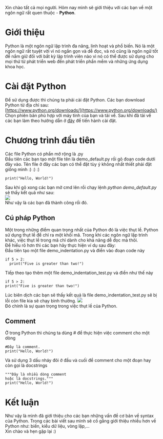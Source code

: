 Xin chào tất cả mọi người. Hôm nay mình sẽ giới thiệu với các bạn về một ngôn ngữ rất quen thuộc - **Python**.
# Giới thiệu
Python là một ngôn ngữ lập trình đa năng, linh hoạt và phổ biến. Nó là một ngôn ngữ rất tuyệt vời vì nó ngắn gọn và dễ đọc, và nó cũng là ngôn ngữ tốt để nắm giữ đối với bất kỳ lập trình viên nào vì nó có thể được sử dụng cho mọi thứ từ phát triển web đến phát triển phần mềm và những ứng dụng khoa học.
# Cài đặt Python
Để sử dụng được thì chúng ta phải cài đặt Python. Các bạn download Python từ địa chỉ sau:<br>
[https://www.python.org/downloads/](https://www.python.org/downloads/)<br>
Chọn phiên bản phù hợp với máy tính của bạn và tải về. Sau khi đã tải về các bạn làm theo hướng dẫn ở [đây](https://o7planning.org/vi/11375/huong-dan-cai-dat-va-cau-hinh-python#a7054920) để tiến hành cài đặt.
# Chương trình đầu tiên
Các file Python có phần mở rộng là .py<br>
Đầu tiên các bạn tạo một file tên là demo_default.py rồi gõ đoạn code dưới đây vào. Tên file ở đây các bạn có thể đặt tùy ý không nhất thiết phải đặt giống mình :) :) :)<br>
```
print("Hello, World!")
```
Sau khi gõ xong các bạn mở cmd lên rồi chạy lệnh *python demo_default.py* sẽ thấy kết quả như sau:<br>
![](https://images.viblo.asia/60e11c2b-8af9-44d3-8742-79d107b84c82.png)<br>
Như vậy là các bạn đã thành công rồi đó.
## Cú pháp Python
Một trong những điểm quan trọng nhất của Python đó là việc thụt lề. Python sử dụng thụt lề để chỉ ra một khối mã. Trong khi các ngôn ngữ lập trình khác, việc thụt lề trong mã chỉ dành cho khả năng dễ đọc mà thôi.<br>
Để hiểu rõ hơn thì các bạn hãy thực hiện ví dụ sau đây: <br>
Đầu tiên tạo một file demo_indentation.py và điền vào đoạn code này<br>
```
if 5 > 2:
  print("Five is greater than two!")
```
Tiếp theo tạo thêm một file demo_indentation_test.py và điền như thế này
```
if 5 > 2:
print("Five is greater than two!")
```
Lúc biên dịch các bạn sẽ thấy kết quả là file demo_indentation_test.py sẽ bị lỗi còn file kia sẽ chạy bình thường.
![](https://images.viblo.asia/e08dafdd-8549-4531-83bc-768226f1c9ed.png)<br>
Đó chính là sự quan trọng trong việc thụt lề của Python.
## Comment
Ở trong Python thì chúng ta dùng # để thực hiện việc comment cho một dòng
```
#Đây là comment.
print("Hello, World!")
```
Và sử dụng 3 dấu nháy đôi ở đầu và cuối để comment cho một đoạn hay còn gọi là docstrings
```
"""Đây là nhiều dòng comment
hoặc là docstrings."""
print("Hello, World!")
```
# Kết luận
Như vậy là mình đã giới thiệu cho các bạn những vấn đề cơ bản về syntax của Python. Trong các bài viết sau mình sẽ cố gắng giới thiệu nhiều hơn về Python như: biến, kiểu dữ liệu, vòng lặp,...<br>
Xin chào và hẹn gặp lại :)